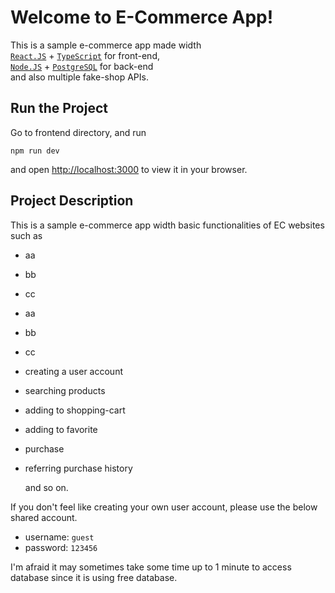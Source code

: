 # Welcome to E-Commerce App!

This is a sample e-commerce app made width<br/>
[`React.JS`](https://react.dev/) + [`TypeScript`](https://www.typescriptlang.org/) for front-end,<br/>
[`Node.JS`](https://nodejs.org/) + [`PostgreSQL`](https://www.postgresql.org/) for back-end<br/>
and also multiple fake-shop APIs.<br/>

## Run the Project

Go to frontend directory, and run

```
npm run dev
```

and open [http://localhost:3000](http://localhost:3000) to view it in your browser.

## Project Description

This is a sample e-commerce app width basic functionalities of EC websites such as<br/>

- aa
- bb
- cc
- aa
- bb
- cc

- creating a user account<br/>
- searching products<br/>
- adding to shopping-cart<br/>
- adding to favorite<br/>
- purchase<br/>
- referring purchase history

  and so on.

If you don't feel like creating your own user account, please use the below shared account.<br/>

- username: `guest`<br/>
- password: `123456`<br/>

I'm afraid it may sometimes take some time up to 1 minute to access database since it is using free database.
